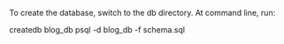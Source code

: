 To create the database, switch to the db directory. At command line, run:

createdb blog_db
psql -d blog_db -f schema.sql

